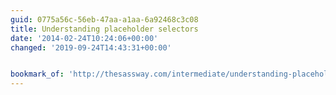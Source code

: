 ```yaml
---
guid: 0775a56c-56eb-47aa-a1aa-6a92468c3c08
title: Understanding placeholder selectors
date: '2014-02-24T10:24:06+00:00'
changed: '2019-09-24T14:43:31+00:00'


bookmark_of: 'http://thesassway.com/intermediate/understanding-placeholder-selectors'
---
```




